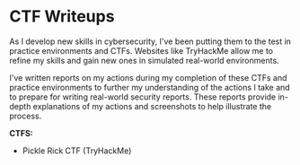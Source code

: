 # CTF Writeups
As I develop new skills in cybersecurity, I've been putting them to the test in practice environments and CTFs. Websites like TryHackMe allow me to refine my skills and gain new ones in simulated real-world environments. 

I've written reports on my actions during my completion of these CTFs and practice environments to further my understanding of the actions I take and to prepare for writing real-world security reports. These reports provide in-depth explanations of my actions and screenshots to help illustrate the process.

**CTFS:**
- Pickle Rick CTF (TryHackMe)
